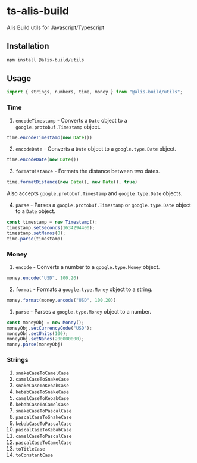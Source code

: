 # ts-alis-build

Alis Build utils for Javascript/Typescript

## Installation

```bash
npm install @alis-build/utils
```

## Usage

```typescript
import { strings, numbers, time, money } from "@alis-build/utils";
```

### Time

1. `encodeTimestamp` - Converts a `Date` object to a `google.protobuf.Timestamp` object.
```typescript
time.encodeTimestamp(new Date())
```

2. `encodeDate` - Converts a `Date` object to a `google.type.Date` object.

```typescript
time.encodeDate(new Date())
```

3. `formatDistance` - Formats the distance between two dates.

```typescript
time.formatDistance(new Date(), new Date(), true)
```

Also accepts `google.protobuf.Timestamp` and `google.type.Date` objects.

4. `parse` - Parses a `google.protobuf.Timestamp` or `google.type.Date` object to a `Date` object.

```typescript
const timestamp = new Timestamp();
timestamp.setSeconds(1634294400);
timestamp.setNanos(0);
time.parse(timestamp)
```

### Money

1. `encode` - Converts a number to a `google.type.Money` object.

```typescript
money.encode("USD", 100.20)
```

2. `format` - Formats a `google.type.Money` object to a string.

```typescript
money.format(money.encode("USD", 100.20))
```

1. `parse` - Parses a `google.type.Money` object to a number.

```typescript
const moneyObj = new Money();
moneyObj.setCurrencyCode("USD");
moneyObj.setUnits(100);
moneyObj.setNanos(200000000);
money.parse(moneyObj)
```

### Strings

1. `snakeCaseToCamelCase`
2. `camelCaseToSnakeCase`
3. `snakeCaseToKebabCase`
4. `kebabCaseToSnakeCase`
5. `camelCaseToKebabCase`
6. `kebabCaseToCamelCase`
7. `snakeCaseToPascalCase`
8. `pascalCaseToSnakeCase`
9. `kebabCaseToPascalCase`
10. `pascalCaseToKebabCase`
11. `camelCaseToPascalCase`
12. `pascalCaseToCamelCase`
13. `toTitleCase`
14. `toConstantCase`